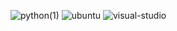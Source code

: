 ![python(1)](https://user-images.githubusercontent.com/52266113/154863207-b65c3bf7-3379-48ba-9884-fb939eaaec79.png)
![ubuntu](https://user-images.githubusercontent.com/52266113/154863324-1dcc7ffb-b2f5-4e10-a208-9b72a17b304a.png)
![visual-studio](https://user-images.githubusercontent.com/52266113/154863352-3907ccdc-2c42-4d9f-a7ad-e9c9929cc909.png)
